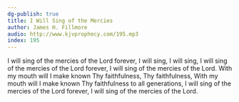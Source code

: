 ```yaml
---
dg-publish: true
title: I Will Sing of the Mercies
author: James H. Fillmore
audio: http://www.kjvprophecy.com/195.mp3
index: 195
---
```


I will sing of the mercies of the Lord forever,
I will sing, I will sing,
I will sing of the mercies of the Lord forever,
I will sing of the mercies of the Lord.
With my mouth will I make known
Thy faithfulness, Thy faithfulness,
With my mouth will I make known
Thy faithfulness to all generations,
I will sing of the mercies of the Lord forever,
I will sing of the mercies of the Lord. 